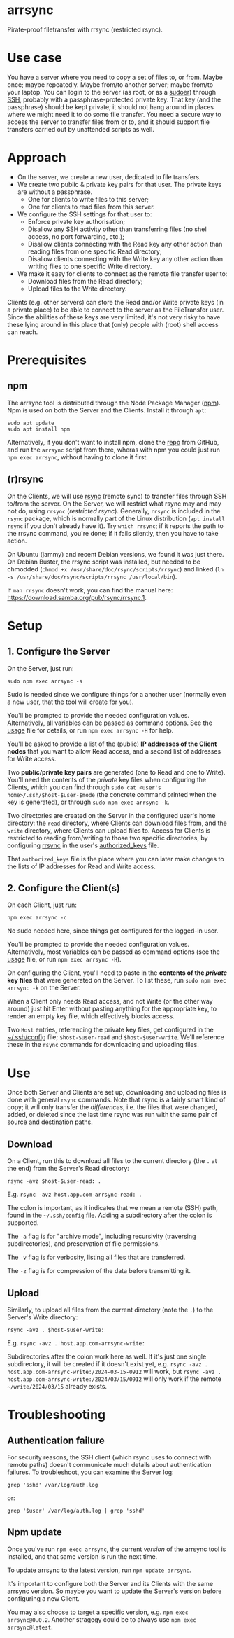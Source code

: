 # arrsync

Pirate-proof filetransfer with rrsync (restricted rsync).

# Use case

You have a server where you need to copy a set of files to, or from. Maybe once;
maybe repeatedly. Maybe from/to another server; maybe from/to your laptop. You
can login to the server (as root, or as a
[sudoer](https://help.ubuntu.com/community/Sudoers)) through
[SSH](https://www.digitalocean.com/community/tutorials/ssh-essentials-working-with-ssh-servers-clients-and-keys),
probably with a passphrase-protected private key. That key (and the passphrase)
should be kept private; it should not hang around in places where we might need
it to do some file transfer. You need a secure way to access the server to
transfer files from or to, and it should support file transfers carried out by
unattended scripts as well.

# Approach

- On the server, we create a new user, dedicated to file transfers.
- We create two public & private key pairs for that user. The private keys are
  without a passphrase.
  - One for clients to write files to this server;
  - One for clients to read files from this server.
- We configure the SSH settings for that user to:
  - Enforce private key authorisation;
  - Disallow any SSH activity other than transferring files (no shell access, no
    port forwarding, etc.);
  - Disallow clients connecting with the Read key any other action than reading
    files from one specific Read directory;
  - Disallow clients connecting with the Write key any other action than writing
    files to one specific Write directory.
- We make it easy for clients to connect as the remote file transfer user to:
  - Download files from the Read directory;
  - Upload files to the Write directory.

Clients (e.g. other servers) can store the Read and/or Write private keys (in a
private place) to be able to connect to the server as the FileTransfer user.
Since the abilities of these keys are very limited, it's not very risky to have
these lying around in this place that (only) people with (root) shell access can
reach.

# Prerequisites

## npm

The arrsync tool is distributed through the Node Package Manager
([npm](https://www.npmjs.com/)). Npm is used on both the Server and the Clients.
Install it through `apt`:

```
sudo apt update
sudo apt install npm
```

Alternatively, if you don't want to install npm, clone the
[repo](https://github.com/merkatorgis/arrsync) from GitHub, and run the
`arrsync` script from there, wheras with npm you could just run `npm exec
arrsync`, without having to clone it first.

## (r)rsync

On the Clients, we will use [rsync](https://en.wikipedia.org/wiki/Rsync) (remote
sync) to transfer files through SSH to/from the server. On the Server, we will
restrict what rsync may and may not do, using `rrsync` (_restricted rsync_).
Generally, `rrsync` is included in the `rsync` package, which is normally part
of the Linux distribution (`apt install rsync` if you don't already have it).
Try `which rrsync`; if it reports the path to the rrsync command, you're done;
if it fails silently, then you have to take action.

On Ubuntu (jammy) and recent Debian versions, we found it was just there. On
Debian Buster, the rrsync script was installed, but needed to be chmodded
(`chmod +x /usr/share/doc/rsync/scripts/rrsync`) and linked (`ln -s
/usr/share/doc/rsync/scripts/rrsync /usr/local/bin`).

If `man rrsync` doesn't work, you can find the manual here:
https://download.samba.org/pub/rsync/rrsync.1.

# Setup

## 1. Configure the Server

On the Server, just run:

```
sudo npm exec arrsync -s
```

Sudo is needed since we configure things for a another user (normally even a new
user, that the tool will create for you).

You'll be prompted to provide the needed configuration values. Alternatively,
all variables can be passed as command options. See the [usage](./usage) file
for details, or run `npm exec arrsync -H` for help.

You'll be asked to provide a list of the (public) **IP addresses of the Client
nodes** that you want to allow Read access, and a second list of addresses for
Write access.

Two **public/private key pairs** are generated (one to Read and one to Write).
You'll need the contents of the _private_ key files when configuring the
Clients, which you can find through `sudo cat <user's
home>/.ssh/$host-$user-$mode` (the concrete command printed when the key is
generated), or through `sudo npm exec arrsync -k`.

Two directories are created on the Server in the configured user's home
directory: the `read` directory, where Clients can download files from, and the
`write` directory, where Clients can upload files to. Access for Clients is
restricted to reading from/writing to those two specific directories, by
configuring [rrsync](https://download.samba.org/pub/rsync/rrsync.1) in the
user's [authorized_keys](https://www.ssh.com/academy/ssh/authorized-keys-file)
file.

That `authorized_keys` file is the place where you can later make changes to the
lists of IP addresses for Read and Write access.

## 2. Configure the Client(s)

On each Client, just run:

```
npm exec arrsync -c
```

No sudo needed here, since things get configured for the logged-in user.

You'll be prompted to provide the needed configuration values. Alternatively,
most variables can be passed as command options (see the [usage](./usage) file,
or run `npm exec arrsync -H`).

On configuring the Client, you'll need to paste in the **contents of the
_private_ key files** that were generated on the Server. To list these, run
`sudo npm exec arrsync -k` on the Server.

When a Client only needs Read access, and not Write (or the other way around)
just hit Enter without pasting anything for the appropriate key, to render an
empty key file, which effectively blocks access.

Two `Host` entries, referencing the private key files, get configured in the
[~/.ssh/config](https://www.digitalocean.com/community/tutorials/how-to-configure-custom-connection-options-for-your-ssh-client)
file; `$host-$user-read` and `$host-$user-write`. We'll reference these in the
`rsync` commands for downloading and uploading files.

# Use

Once both Server and Clients are set up, downloading and uploading files is done
with general `rsync` commands. Note that rsync is a fairly smart kind of copy;
it will only transfer the _differences_, i.e. the files that were changed,
added, or deleted since the last time rsync was run with the same pair of source
and destination paths.

## Download

On a Client, run this to download all files to the current directory (the `.` at
the end) from the Server's Read directory:

```
rsync -avz $host-$user-read: .
```

E.g. `rsync -avz host.app.com-arrsync-read: .`

The colon is important, as it indicates that we mean a remote (SSH) path, found
in the `~/.ssh/config` file. Adding a subdirectory after the colon is supported.

The `-a` flag is for "archive mode", including recursivity (traversing
subdirectories), and preservation of file permissions.

The `-v` flag is for verbosity, listing all files that are transferred.

The `-z` flag is for compression of the data before transmitting it.

## Upload

Similarly, to upload all files from the current directory (note the `.`) to the
Server's Write directory:

```
rsync -avz . $host-$user-write:
```

E.g. `rsync -avz . host.app.com-arrsync-write:`

Subdirectories after the colon work here as well. If it's just one single
subdirectory, it will be created if it doesn't exist yet, e.g. `rsync -avz .
host.app.com-arrsync-write:/2024-03-15-0912` will work, but `rsync -avz .
host.app.com-arrsync-write:/2024/03/15/0912` will only work if the remote
`~/write/2024/03/15` already exists.

# Troubleshooting

## Authentication failure

For security reasons, the SSH client (which rsync uses to connect with remote
paths) doesn't communicate much details about authentication failures. To
troubleshoot, you can examine the Server log:

```
grep 'sshd' /var/log/auth.log
```

or:

```
grep '$user' /var/log/auth.log | grep 'sshd'
```

## Npm update

Once you've run `npm exec arrsync`, the current _version_ of the arrsync tool is
installed, and that same version is run the next time.

To update arrsync to the latest version, run `npm update arrsync`.

It's important to configure both the Server and its Clients with the same
arrsync version. So maybe you want to update the Server's version before
configuring a new Client.

You may also choose to target a specific version, e.g. `npm exec arrsync@0.0.2`.
Another stragegy could be to always use `npm exec arrsync@latest`.
